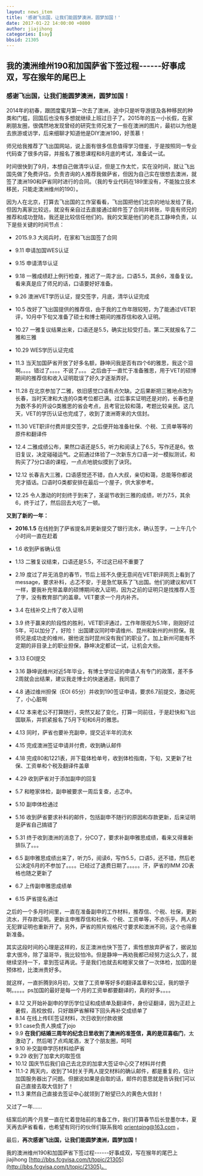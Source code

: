 ```yaml
---
layout: news_item
title: '感谢飞出国，让我们能圆梦澳洲，圆梦加国！'
date: 2017-01-22 14:00:00 +0800
author: jiajihong 
categories: [say]
bbsid: 21305
---
```


## 我的澳洲维州190和加国萨省下签过程------好事成双，写在猴年的尾巴上

### 感谢飞出国，让我们能圆梦澳洲，圆梦加国！

2014年的初春，跟团度蜜月第一次去了澳洲，途中只是听导游提及各种移民的种类和门槛，回国后也没有多想就继续上班过日子了。2015年的五一小长假，在家刷朋友圈，很偶然地发现曾经的研究生师兄发了一些在澳洲的图片，最初以为他是去旅游或访学，后来细聊才知道他是DIY澳洲190，好羡慕！

师兄给我推荐了飞出国网站，说上面有很多信息值得学习借鉴，于是按照同一专业代码查了很多内容，并报名了雅思课程和8月底的考试，准备试一试。

时间很快到了9月，本想自己做清华认证，但是工作太忙，实在没时间，就让飞出国先做了免费评估，负责咨询的人推荐我做萨省，但因为自己实在很想去澳洲，就签了澳洲190和萨省同时进行的合同。（我的专业代码在189里没有，不能独立技术移民，只能走澳洲维州的190）。

因为人在北京，打算去飞出国的工作室看看，飞出国把他们北京的地址发给了我，但因为离家比较远，就没有亲自过去直接通过邮件签了合同并转账，毕竟有师兄的推荐和成功登陆，我还是比较信任他们的。我的文案是他们的老员工静坤负责，以下是些关键的时间节点：

* 2015.9.3 大阅兵时，在家和飞出国签了合同

* 9.11 申请加国WES认证

* 9.15 申请清华认证

* 9.18 一雅成绩赶上例行检查，推迟了一周才出，口语5.5，其余6，准备复议。看来真是应了师兄的话，口语要好好准备。

* 9.26 澳洲VET学历认证，提交签字，月底，清华认证完成 

* 10.5 改好了飞出国提供的推荐信，由于我的工作年限较短，为了能通过VET职评，10月中下旬又准备了硕士和博士期间的推荐信和收入证明。

* 10.27 一雅复议结果出来，口语还是5.5，确实比较受打击。第二天就报名了二雅和三雅

* 10.29  WES学历认证完成

* 11.3 当天加国萨省开放了好多名额，静坤问我是否有四个6的雅思，我这个泪啊。。。。错过了。。。。不说了。。。
之后由于一直忙于准备雅思，用于VET的硕博期间的推荐信和收入证明耽误了好久才逐渐弄好。

* 11.28 在北京参加了二雅，依旧感觉口语有点欠缺。之后果断把三雅地点改为长春，当时天津和大连的G类考位都已满。过后事实证明还是对的，长春也是为数不多的开设G类雅思的省会考点，且考官比较和蔼，考题比较亲民。这几天，VET的学历认证也完成了，收到了澳洲寄来的大信封。

* 11.30  VET职评付费并提交签字，之后便开始准备社保、个税、工资单等等的原件和翻译件

* 12.4 二雅成绩公布，果然口语还是5.5，听力和阅读上了6.5，写作还是6。依旧复议，决定碰碰运气。之前通过体验了一次新东方口语一对一模拟测试，和购买了7分口语的课程，一点点地貌似摸到了诀窍。

* 12.12 长春吉大三雅，口语感觉还不错，白人大叔，亲切和蔼，总能等你都说完才插话。口语时G类都安排在最后一个屋子，供大家参考。

* 12.25 令人激动的时刻终于到来了，圣诞节收到三雅的成绩，听力7.5，其余6，终于过了，然后回去大吃了一顿。

**又到了新的一年：**

* **2016.1.5** 在线抢到了萨省提名并更新提交了银行流水，确认签字，一上午几个小时间一直在赶着

* 1.6 收到萨省确认信

* 1.13 二雅复议结束，口语还是5.5，不过这已经不重要了

* 2.19 度过了并无消息的春节，节后上班不久便无意间在VET职评网页上看到了message，要求补料，忐忑不安，于是急忙联系了飞出国。他们的建议和VET一样，要我补充带盖章的硕博期间收入证明，因为之前的证明只是找推荐人签了字，没有教育部门的盖章。VET要求一个月内补齐。

* 3.4 在线补交上传了收入证明

* 3.9 终于赢来的阶段性的胜利，VET职评通过，工作年限视为5.1年，刚刚好过5年，可以加分了，好险！
出国建议同时申请维州、昆州和新州的州担保。我师兄是成功走的维州，据他说当时昆州没有我们的职业了。加上新州可能有不定期的非目录上的职业担保，静坤决定都试一试，让机会大些。

* 3.13 EOI提交

* 3.16 静坤说维州对近5年毕业，有博士学位证的申请人有专门的政策，差不多2周就会出结果，建议我走博士的快速通道，我同意了

* 4.8 通过维州担保（EOI 65分）并收到190签证申请，要求6.7前提交，激动死了，小心脏啊

* 4.12 本来老公不打算随行，突然又起了变化，打算一同前往，于是赶快和飞出国联系，并抓紧报名了5月下旬和6月的雅思。

* 4.13 同时，萨省也要补充副申，提交近半年的流水

* 4.15 完成澳洲签证申请并付费，收到确认邮件

* 4.18 完成80和1221表，并下载体检单号，收到体检指南，下旬，又更新了社保、工资单和个税及翻译件盖章

* 4.29 收到萨省对于添加副申的回复

* 5.7 和睦家体检，副申被要求一周后复查，忐忑中。

* 5.10 副申体检通过

* 5.16 收到萨省要求补料的邮件，包括副申不随行的原因和存款更新，后来证明是萨省自己搞错了

* 5.31 终于收到澳洲的消息了，分CO了，要求补副申雅思成绩，看来又得重新排队了。。。

* 6.5 副申雅思成绩出来了，听力5，阅读6，写作5.5，口语5，还不错，然后老公决定6月的不参加了。。。。已经过了退费日期了。。。。。汗，萨省的IMM 2D表格也随之更新了

* 6.7 上传副申雅思成绩单

* 6.15 萨省提名通过

之后的一个多月时间里，一直在准备副申的工作材料，推荐信、个税、社保，更新流水，开存款证明。更新主申推荐信和社保、个税、工资单等，不亦乐乎。两人的无犯罪证明也重新开了。另外，萨省的照片规格尺寸要求和澳洲不同，这个也得重新准备。

其实这段时间的心理是这样的，反正澳洲也快下签了，索性想放弃萨省了，据说加拿大很冷，除了温哥华，我比较怕冷。但是静坤一再劝我都已经努力这么久了，就继续坚持一下，拿到签证再说。于是我们也就去和睦家又做了一次体检，加国的是预体检，比澳洲贵好多。

就这样，一直折腾到8月初，又做了工资单等好多的翻译盖章和公证，我的银子啊。。。。。ps加国的最好是每一个月的工资单都要翻译的，真的好多。。。。

-  8.12 又开始补副申的学历学位证和成绩单及翻译件，身份证翻译，因为正赶上暑假，高校放假，只好跟萨省解释下回头再补交成绩单了
-  8.14 在线上传EE签证材料，次日收到付款收据
-  9.1 case负责人换成了jojo
-  9.9 **在我们结婚三周年的纪念日里收到了澳洲的准签信，真的是双喜临门**，太激动了，然后喝了点鸡尾酒，发了个朋友圈，呵呵
-  9.10 补交副申学历材料给萨省
-  9.29 收到了加拿大的取签信
-  10.12 国庆节后我们自己去北京的加拿大签证中心交了材料并付费
-  11.1-2 两天内，收到了14封关于两人提交材料的确认邮件，都是重复的，估计加国服务器出了问题。但据说如果是自取的话，邮件的意思就是告诉我们可以自己直接去取大信封了！
-  11.3  果然自己直接去签证中心就领到了盼望已久的黄色大信封！

又过了一年……

 结案后的两个月里一直在忙着登陆前的准备工作，我们打算春节后长登墨尔本，夏天再去萨省看看，也希望有同行的伙伴们联系我哈 orientqing@163.com 。

最后，**再次感谢飞出国，让我们能圆梦澳洲，圆梦加国！**

我的澳洲维州190和加国萨省下签过程------好事成双，写在猴年的尾巴上  jiajihong [http://bbs.fcgvisa.com/t/topic/21305](http://bbs.fcgvisa.com/t/topic/21305)。